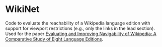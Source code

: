 # WikiNet

Code to evaluate the reachability of a Wikipedia language edition with support for viewport restrictions (e.g., only the links in the lead section). Used for the paper [Evaluating and Improving Navigability of Wikipedia: A Comparative Study of Eight Language Editions](http://www.daniellamprecht.com/wp-content/uploads/2016/08/Evaluating-and-Improving-Navigability-of-Wikipedia-a-Comparative-Study-of-eight-Language-Editions.pdf).

